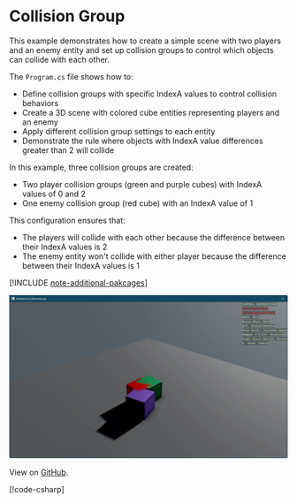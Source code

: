 # Collision Group

This example demonstrates how to create a simple scene with two players and an enemy entity and set up collision groups to control which objects can collide with each other.

The `Program.cs` file shows how to:
- Define collision groups with specific IndexA values to control collision behaviors
- Create a 3D scene with colored cube entities representing players and an enemy
- Apply different collision group settings to each entity
- Demonstrate the rule where objects with IndexA value differences greater than 2 will collide

In this example, three collision groups are created:
- Two player collision groups (green and purple cubes) with IndexA values of 0 and 2
- One enemy collision group (red cube) with an IndexA value of 1

This configuration ensures that:
- The players will collide with each other because the difference between their IndexA values is 2
- The enemy entity won't collide with either player because the difference between their IndexA values is 1

[!INCLUDE [note-additional-pakcages](../../../includes/manual/examples/note-additional-pakcages.md)]

![Stride UI Example](media/stride-game-engine-example16-collision-group.webp)

View on [GitHub](https://github.com/stride3d/stride-community-toolkit/tree/main/examples/code-only/Example16_CollisionGroup).

[!code-csharp[](../../../../examples/code-only/Example16_CollisionGroup/Program.cs)]